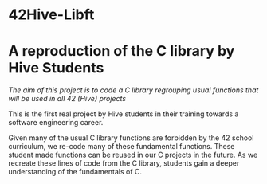# 42Hive-Libft
# A reproduction of the C library by Hive Students

*The aim of this project is to code a C library regrouping usual functions that will be used in all 42 (Hive) projects*

This is the first real project by Hive students in their training towards a software engineering career.

Given many of the usual C library functions are forbidden by the 42 school curriculum, we re-code many of these fundamental functions. These student made functions can be reused in our C projects in the future. As we recreate these lines of code from the C library, students gain a deeper understanding of the fundamentals of C. 

